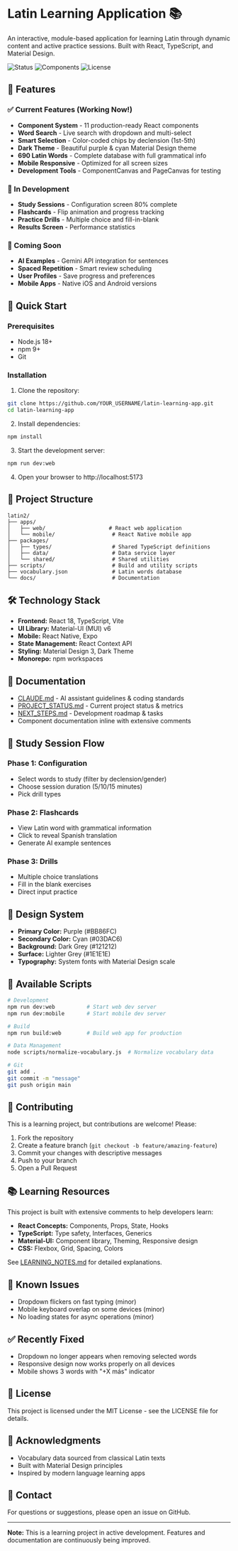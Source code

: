 # Latin Learning Application 📚

An interactive, module-based application for learning Latin through dynamic content and active practice sessions. Built with React, TypeScript, and Material Design.

![Status](https://img.shields.io/badge/status-40%25%20complete-yellow)
![Components](https://img.shields.io/badge/components-11%2F26-blue)
![License](https://img.shields.io/badge/license-MIT-green)

## 🌟 Features

### ✅ Current Features (Working Now!)
- **Component System** - 11 production-ready React components
- **Word Search** - Live search with dropdown and multi-select
- **Smart Selection** - Color-coded chips by declension (1st-5th)
- **Dark Theme** - Beautiful purple & cyan Material Design theme
- **690 Latin Words** - Complete database with full grammatical info
- **Mobile Responsive** - Optimized for all screen sizes
- **Development Tools** - ComponentCanvas and PageCanvas for testing

### 🚧 In Development
- **Study Sessions** - Configuration screen 80% complete
- **Flashcards** - Flip animation and progress tracking
- **Practice Drills** - Multiple choice and fill-in-blank
- **Results Screen** - Performance statistics

### 🔮 Coming Soon
- **AI Examples** - Gemini API integration for sentences
- **Spaced Repetition** - Smart review scheduling
- **User Profiles** - Save progress and preferences
- **Mobile Apps** - Native iOS and Android versions

## 🚀 Quick Start

### Prerequisites
- Node.js 18+ 
- npm 9+
- Git

### Installation

1. Clone the repository:
```bash
git clone https://github.com/YOUR_USERNAME/latin-learning-app.git
cd latin-learning-app
```

2. Install dependencies:
```bash
npm install
```

3. Start the development server:
```bash
npm run dev:web
```

4. Open your browser to http://localhost:5173

## 📁 Project Structure

```
latin2/
├── apps/
│   ├── web/                    # React web application
│   └── mobile/                  # React Native mobile app
├── packages/
│   ├── types/                   # Shared TypeScript definitions
│   ├── data/                    # Data service layer
│   └── shared/                  # Shared utilities
├── scripts/                     # Build and utility scripts
├── vocabulary.json              # Latin words database
└── docs/                        # Documentation
```

## 🛠️ Technology Stack

- **Frontend:** React 18, TypeScript, Vite
- **UI Library:** Material-UI (MUI) v6
- **Mobile:** React Native, Expo
- **State Management:** React Context API
- **Styling:** Material Design 3, Dark Theme
- **Monorepo:** npm workspaces

## 📖 Documentation

- [CLAUDE.md](./CLAUDE.md) - AI assistant guidelines & coding standards
- [PROJECT_STATUS.md](./PROJECT_STATUS.md) - Current project status & metrics
- [NEXT_STEPS.md](./NEXT_STEPS.md) - Development roadmap & tasks
- Component documentation inline with extensive comments

## 🎯 Study Session Flow

### Phase 1: Configuration
- Select words to study (filter by declension/gender)
- Choose session duration (5/10/15 minutes)
- Pick drill types

### Phase 2: Flashcards
- View Latin word with grammatical information
- Click to reveal Spanish translation
- Generate AI example sentences

### Phase 3: Drills
- Multiple choice translations
- Fill in the blank exercises
- Direct input practice

## 🎨 Design System

- **Primary Color:** Purple (#BB86FC)
- **Secondary Color:** Cyan (#03DAC6)
- **Background:** Dark Grey (#121212)
- **Surface:** Lighter Grey (#1E1E1E)
- **Typography:** System fonts with Material Design scale

## 📝 Available Scripts

```bash
# Development
npm run dev:web          # Start web dev server
npm run dev:mobile       # Start mobile dev server

# Build
npm run build:web        # Build web app for production

# Data Management
node scripts/normalize-vocabulary.js  # Normalize vocabulary data

# Git
git add .
git commit -m "message"
git push origin main
```

## 🤝 Contributing

This is a learning project, but contributions are welcome! Please:

1. Fork the repository
2. Create a feature branch (`git checkout -b feature/amazing-feature`)
3. Commit your changes with descriptive messages
4. Push to your branch
5. Open a Pull Request

## 📚 Learning Resources

This project is built with extensive comments to help developers learn:

- **React Concepts:** Components, Props, State, Hooks
- **TypeScript:** Type safety, Interfaces, Generics
- **Material-UI:** Component library, Theming, Responsive design
- **CSS:** Flexbox, Grid, Spacing, Colors

See [LEARNING_NOTES.md](./LEARNING_NOTES.md) for detailed explanations.

## 🐛 Known Issues

- Dropdown flickers on fast typing (minor)
- Mobile keyboard overlap on some devices (minor)
- No loading states for async operations (minor)

## ✅ Recently Fixed
- Dropdown no longer appears when removing selected words
- Responsive design now works properly on all devices
- Mobile shows 3 words with "+X más" indicator

## 📄 License

This project is licensed under the MIT License - see the LICENSE file for details.

## 🙏 Acknowledgments

- Vocabulary data sourced from classical Latin texts
- Built with Material Design principles
- Inspired by modern language learning apps

## 📧 Contact

For questions or suggestions, please open an issue on GitHub.

---

**Note:** This is a learning project in active development. Features and documentation are continuously being improved.